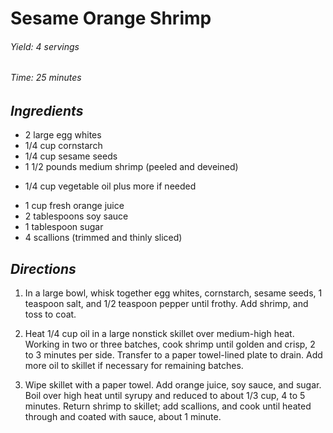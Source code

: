# Sesame Orange Shrimp

######  Yield: 4 servings
######  Time:  25 minutes

##  *Ingredients*
- 2 large egg whites
- 1/4 cup cornstarch
- 1/4 cup sesame seeds
- 1 1/2 pounds medium shrimp (peeled and deveined)
<!--  -->
- 1/4 cup vegetable oil plus more if needed
<!--  -->
- 1 cup fresh orange juice
- 2 tablespoons soy sauce
- 1 tablespoon sugar
- 4 scallions (trimmed and thinly sliced)

##  *Directions*
1. In a large bowl, whisk together egg whites, cornstarch, sesame seeds, 1 teaspoon salt, and 1/2 teaspoon pepper until frothy. Add shrimp, and toss to coat.

2. Heat 1/4 cup oil in a large nonstick skillet over medium-high heat. Working in two or three batches, cook shrimp until golden and crisp, 2 to 3 minutes per side. Transfer to a paper towel-lined plate to drain. Add more oil to skillet if necessary for remaining batches.

3. Wipe skillet with a paper towel. Add orange juice, soy sauce, and sugar. Boil over high heat until syrupy and reduced to about 1/3 cup, 4 to 5 minutes. Return shrimp to skillet; add scallions, and cook until heated through and coated with sauce, about 1 minute.